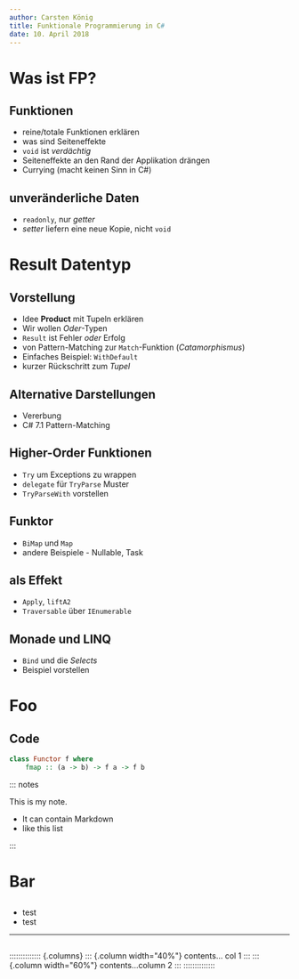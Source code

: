 ```yaml
---
author: Carsten König
title: Funktionale Programmierung in C#
date: 10. April 2018
---
```


# Was ist FP?

## Funktionen
- reine/totale Funktionen erklären
- was sind Seiteneffekte
- `void` ist *verdächtig*
- Seiteneffekte an den Rand der Applikation drängen
- Currying (macht keinen Sinn in C#)

## unveränderliche Daten
- `readonly`, nur *getter*
- *setter* liefern eine neue Kopie, nicht `void`

# Result Datentyp

## Vorstellung
- Idee **Product** mit Tupeln erklären
- Wir wollen *Oder*-Typen
- `Result` ist Fehler *oder* Erfolg
- von Pattern-Matching zur `Match`-Funktion (*Catamorphismus*)
- Einfaches Beispiel: `WithDefault`
- kurzer Rückschritt zum *Tupel*

## Alternative Darstellungen
- Vererbung
- C# 7.1 Pattern-Matching

## Higher-Order Funktionen
- `Try` um Exceptions zu wrappen
- `delegate` für `TryParse` Muster
- `TryParseWith` vorstellen

## Funktor
- `BiMap` und `Map`
- andere Beispiele - Nullable, Task

## als Effekt
- `Apply`, `liftA2`
- `Traversable` über `IEnumerable`

## Monade und LINQ
- `Bind` und die *Selects*
- Beispiel vorstellen

# Foo

## Code
```haskell
class Functor f where
    fmap :: (a -> b) -> f a -> f b
```

::: notes

This is my note.

- It can contain Markdown
- like this list

:::

# Bar

## 
* test
* test

***

##

:::::::::::::: {.columns}
::: {.column width="40%"}
contents... col 1
:::
::: {.column width="60%"}
contents...column 2
:::
::::::::::::::